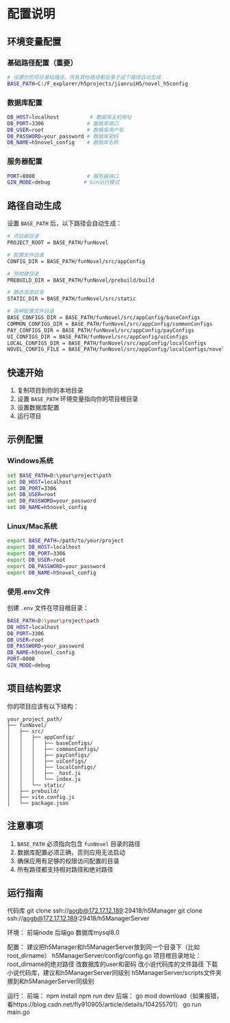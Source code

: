 # 配置说明

## 环境变量配置

### 基础路径配置（重要）
```bash
# 设置你的项目基础路径，所有其他路径都会基于这个路径自动生成
BASE_PATH=C:/F_explorer/h5projects/jianruiH5/novel_h5config
```

### 数据库配置
```bash
DB_HOST=localhost          # 数据库主机地址
DB_PORT=3306              # 数据库端口
DB_USER=root              # 数据库用户名
DB_PASSWORD=your_password # 数据库密码
DB_NAME=h5novel_config    # 数据库名称
```

### 服务器配置
```bash
PORT=8080                 # 服务器端口
GIN_MODE=debug           # Gin运行模式
```

## 路径自动生成

设置 `BASE_PATH` 后，以下路径会自动生成：

```bash
# 项目根目录
PROJECT_ROOT = BASE_PATH/funNovel

# 配置文件目录
CONFIG_DIR = BASE_PATH/funNovel/src/appConfig

# 预构建目录
PREBUILD_DIR = BASE_PATH/funNovel/prebuild/build

# 静态资源目录
STATIC_DIR = BASE_PATH/funNovel/src/static

# 各种配置文件目录
BASE_CONFIGS_DIR = BASE_PATH/funNovel/src/appConfig/baseConfigs
COMMON_CONFIGS_DIR = BASE_PATH/funNovel/src/appConfig/commonConfigs
PAY_CONFIGS_DIR = BASE_PATH/funNovel/src/appConfig/payConfigs
UI_CONFIGS_DIR = BASE_PATH/funNovel/src/appConfig/uiConfigs
LOCAL_CONFIGS_DIR = BASE_PATH/funNovel/src/appConfig/localConfigs
NOVEL_CONFIG_FILE = BASE_PATH/funNovel/src/appConfig/localConfigs/novelConfig.js
```

## 快速开始

1. 复制项目到你的本地目录
2. 设置 `BASE_PATH` 环境变量指向你的项目根目录
3. 设置数据库配置
4. 运行项目

## 示例配置

### Windows系统
```cmd
set BASE_PATH=D:\your\project\path
set DB_HOST=localhost
set DB_PORT=3306
set DB_USER=root
set DB_PASSWORD=your_password
set DB_NAME=h5novel_config
```

### Linux/Mac系统
```bash
export BASE_PATH=/path/to/your/project
export DB_HOST=localhost
export DB_PORT=3306
export DB_USER=root
export DB_PASSWORD=your_password
export DB_NAME=h5novel_config
```

### 使用.env文件
创建 `.env` 文件在项目根目录：
```bash
BASE_PATH=D:\your\project\path
DB_HOST=localhost
DB_PORT=3306
DB_USER=root
DB_PASSWORD=your_password
DB_NAME=h5novel_config
PORT=8080
GIN_MODE=debug
```

## 项目结构要求

你的项目应该有以下结构：
```
your_project_path/
├── funNovel/
│   ├── src/
│   │   ├── appConfig/
│   │   │   ├── baseConfigs/
│   │   │   ├── commonConfigs/
│   │   │   ├── payConfigs/
│   │   │   ├── uiConfigs/
│   │   │   ├── localConfigs/
│   │   │   ├── _host.js
│   │   │   └── index.js
│   │   └── static/
│   ├── prebuild/
│   ├── vite.config.js
│   └── package.json
```

## 注意事项

1. `BASE_PATH` 必须指向包含 `funNovel` 目录的路径
2. 数据库配置必须正确，否则应用无法启动
3. 确保应用有足够的权限访问配置的目录
4. 所有路径都支持相对路径和绝对路径 

## 运行指南
代码库
git clone ssh://aogb@172.17.12.189:29418/h5Manager
git clone ssh://aogb@172.17.12.189:29418/h5ManagerServer

环境：
前端node
后端go
数据库mysql8.0

配置：
建议把h5Manager和h5ManagerServer放到同一个目录下（比如root_dirname）
h5ManagerServer/config/config.go
项目根目录地址：root_dirname的绝对路径
改数据库的user和密码
改小说代码库的文件路径
下载小说代码库，建议和h5ManagerServer同级别
h5ManagerServer/scripts文件夹挪到和h5ManagerServer同级别


运行：
前端：
npm install
npm run dev
后端：
go mod download（如果报错，看https://blog.csdn.net/fly910905/article/details/104255701）
go run main.go
